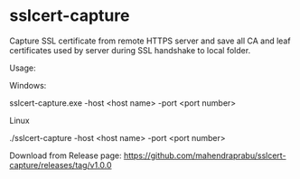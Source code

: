 # sslcert-capture
Capture SSL certificate from remote HTTPS server and save all CA and leaf certificates used by server during SSL handshake to local folder.

Usage:

Windows:

 sslcert-capture.exe -host \<host name\> -port \<port number\>

Linux

 ./sslcert-capture -host \<host name\> -port \<port number\>

Download from Release page:
https://github.com/mahendraprabu/sslcert-capture/releases/tag/v1.0.0
